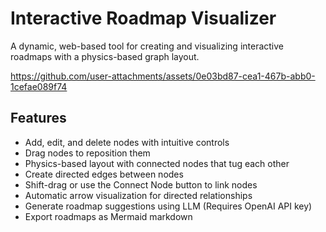 # Interactive Roadmap Visualizer

A dynamic, web-based tool for creating and visualizing interactive roadmaps with a physics-based graph layout.

https://github.com/user-attachments/assets/0e03bd87-cea1-467b-abb0-1cefae089f74


## Features

- Add, edit, and delete nodes with intuitive controls
- Drag nodes to reposition them
- Physics-based layout with connected nodes that tug each other
- Create directed edges between nodes
- Shift-drag or use the Connect Node button to link nodes
- Automatic arrow visualization for directed relationships
- Generate roadmap suggestions using LLM (Requires OpenAI API key)
- Export roadmaps as Mermaid markdown
